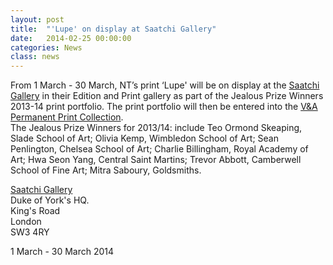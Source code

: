 ```yaml
---
layout: post
title:  "'Lupe' on display at Saatchi Gallery"
date:   2014-02-25 00:00:00
categories: News
class: news
---
```


From 1 March - 30 March, NT’s print ‘Lupe' will be on display at the <a href="http://www.saatchigallery.com" target="_blank">Saatchi Gallery</a> in their Edition and Print gallery as part of the Jealous Prize Winners 2013-14 print portfolio. The print portfolio will then be entered into the <a href="http://www.vam.ac.uk/content/articles/p/prints-collections/" target="_blank"> V&A Permanent Print Collection</a>.  
The Jealous Prize Winners for 2013/14: include Teo Ormond Skeaping, Slade School of Art; Olivia Kemp, Wimbledon School of Art; Sean Penlington, Chelsea School of Art; Charlie Billingham, Royal Academy of Art; Hwa Seon Yang, Central Saint Martins; Trevor Abbott, Camberwell School of Fine Art; Mitra Saboury, Goldsmiths.  

<a href="http://www.saatchigallery.com" target="_blank">Saatchi Gallery</a>  
Duke of York's HQ.  
King's Road  
London  
SW3 4RY  

1 March - 30 March 2014